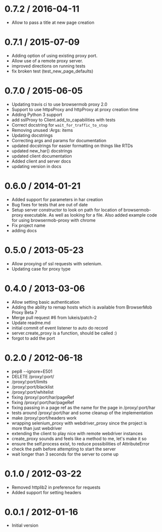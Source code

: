 0.7.2 / 2016-04-11
==================

  * Allow to pass a title at new page creation

0.7.1 / 2015-07-09
==================

  * Adding option of using existing proxy port.
  * Allow use of a remote proxy server.
  * improved directions on running tests
  * fix broken test (test_new_page_defaults)

0.7.0 / 2015-06-05 
==================

 * Updating travis ci to use browsermob proxy 2.0
 * Support to use httpsProxy and httpProxy at proxy creation time
 * Adding Python 3 support
 * add sslProxy to Client.add_to_capabilities with tests
 * Correct docstring for `wait_for_traffic_to_stop`
 * Removing unused :Args: items
 * Updating docstrings
 * Correcting args and params for documentation
 * updated docstrings for easier formatting on things like RTDs
 * updated new_har() docstrings
 * updated client documentation
 * Added client and server docs
 * updating version in docs

0.6.0 / 2014-01-21 
==================

  * Added support for parameters in har creation
  * Bug fixes for tests that are out of date
  * Setup server constructor to look on path for location of browsermob-proxy executable. As well as looking for a file. Also added example code for using browsermob-proxy with chrome
  * Fix project name
  * adding docs

0.5.0 / 2013-05-23 
==================
* Allow proxying of ssl requests with selenium.
* Updating case for proxy type


0.4.0 / 2013-03-06 
==================

  * Allow setting basic authentication
  * Adding the ability to remap hosts which is available from BrowserMob Proxy Beta 7
  * Merge pull request #6 from lukeis/patch-2
  * Update readme.md
  * initial commit of event listener to auto do record
  * server.create_proxy is a function, should be called :)
  * forgot to add the port

0.2.0 / 2012-06-18 
==================

  * pep8 --ignore=E501
  * DELETE /proxy/:port/
  * /proxy/:port/limits
  * /proxy/:port/blacklist
  * /proxy/:port/whitelist
  * fixing /proxy/:port/har/pageRef
  * fixing /proxy/:port/har/pageRef
  * fixing passing in a page ref as the name for the page in /proxy/:port/har
  * tests around /proxy/:port/har and some cleanup of the implementation
  * make /proxy/:port/headers work
  * wrapping selenium_proxy with webdriver_proxy since the project is more than just webdriver
  * extending the client to play nice with remote webdriver instances
  * create_proxy sounds and feels like a method to me, let's make it so
  * ensure the self.process exist, to reduce possibilities of AttributeError
  * check the path before attempting to start the server
  * wait longer than 3 seconds for the server to come up

0.1.0 / 2012-03-22 
==================

* Removed httplib2 in preference for requests
* Added support for setting headers

0.0.1 / 2012-01-16
==================

* Initial version

